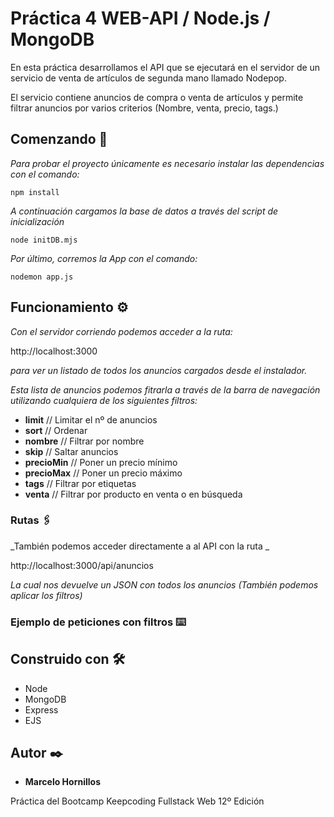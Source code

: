 # Práctica 4 WEB-API / Node.js / MongoDB

En esta práctica desarrollamos el API que se ejecutará en el servidor de un servicio de venta de artículos de segunda mano llamado Nodepop.

El servicio contiene anuncios de compra o venta de artículos y permite filtrar anuncios por varios criterios (Nombre, venta, precio, tags.)

## Comenzando 🚀

_Para probar el proyecto únicamente es necesario instalar las dependencias con el comando:_

```
npm install
```

_A continuación cargamos la base de datos a través del script de inicialización_

```
node initDB.mjs
```

_Por último, corremos la App con el comando:_

```
nodemon app.js
```

## Funcionamiento ⚙️

_Con el servidor corriendo podemos acceder a la ruta:_

http://localhost:3000

_para ver un listado de todos los anuncios cargados desde el instalador._

_Esta lista de anuncios podemos fitrarla a través de la barra de navegación utilizando cualquiera de los siguientes filtros:_

* **limit** // Limitar el nº de anuncios
* **sort** // Ordenar
* **nombre** // Filtrar por nombre 
* **skip** // Saltar anuncios
* **precioMin** // Poner un precio mínimo
* **precioMax** // Poner un precio máximo
* **tags** // Filtrar por etiquetas
* **venta** // Filtrar por producto en venta o en búsqueda

### Rutas 🖇️

_También podemos acceder directamente a al API con la ruta _

http://localhost:3000/api/anuncios

_La cual nos devuelve un JSON con todos los anuncios (También podemos aplicar los filtros)_

### Ejemplo de peticiones con filtros ⌨️




## Construido con 🛠️

* Node
* MongoDB
* Express
* EJS

## Autor ✒️

* **Marcelo Hornillos**

Práctica del Bootcamp Keepcoding Fullstack Web 12º Edición